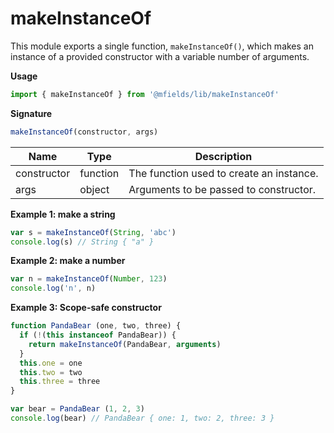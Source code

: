 # makeInstanceOf

This module exports a single function, `makeInstanceOf()`, which makes an instance of a provided constructor with a variable number of arguments.

__Usage__

```js
import { makeInstanceOf } from '@mfields/lib/makeInstanceOf'
```

__Signature__
```js
makeInstanceOf(constructor, args)
```

| Name        | Type     | Description
| ----------- | -------- | -----------
| constructor | function | The function used to create an instance.
| args        | object   | Arguments to be passed to constructor.


__Example 1: make a string__

```js
var s = makeInstanceOf(String, 'abc')
console.log(s) // String { "a" }
```

__Example 2: make a number__

```js
var n = makeInstanceOf(Number, 123)
console.log('n', n)
```

__Example 3: Scope-safe constructor__

```js
function PandaBear (one, two, three) {
  if (!(this instanceof PandaBear)) {
    return makeInstanceOf(PandaBear, arguments)
  }
  this.one = one
  this.two = two
  this.three = three
}

var bear = PandaBear (1, 2, 3)
console.log(bear) // PandaBear { one: 1, two: 2, three: 3 }
```
